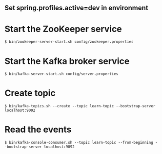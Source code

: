 ## Set spring.profiles.active=dev in environment

# Start the ZooKeeper service
```shell
$ bin/zookeeper-server-start.sh config/zookeeper.properties
```


# Start the Kafka broker service
```shell
$ bin/kafka-server-start.sh config/server.properties
```


# Create topic
```shell
$ bin/kafka-topics.sh --create --topic learn-topic --bootstrap-server localhost:9092
```

# Read the events
```shell
$ bin/kafka-console-consumer.sh --topic learn-topic --from-beginning --bootstrap-server localhost:9092
``` 